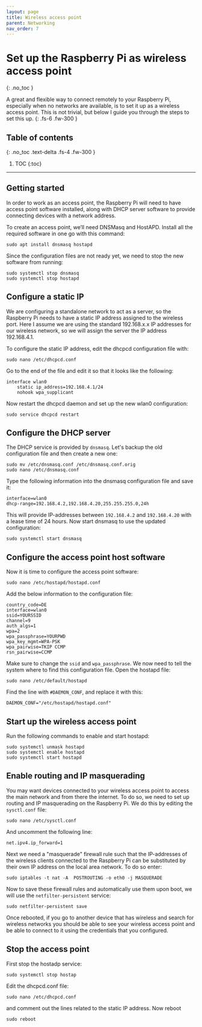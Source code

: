 ```yaml
---
layout: page
title: Wireless access point
parent: Networking
nav_order: 7
---
```


# Set up the Raspberry Pi as wireless access point
{: .no_toc }

A great and flexible way to connect remotely to your Raspberry Pi, especially when no networks are available, is to set it up as a wireless access point. This is not trivial, but below I guide you through the steps to set this up.
{: .fs-6 .fw-300 }

## Table of contents
{: .no_toc .text-delta .fs-4 .fw-300 }

1. TOC
{:toc}
---

## Getting started
In order to work as an access point, the Raspberry Pi will need to have access point software installed, along with DHCP server software to provide connecting devices with a network address.

To create an access point, we’ll need DNSMasq and HostAPD. Install all the required software in one go with this command:

```
sudo apt install dnsmasq hostapd
```

Since the configuration files are not ready yet, we need to stop the new software from running:

```
sudo systemctl stop dnsmasq
sudo systemctl stop hostapd
```

## Configure a static IP
We are configuring a standalone network to act as a server, so the Raspberry Pi needs to have a static IP address assigned to the wireless port. Here I assume we are using the standard 192.168.x.x IP addresses for our wireless network, so we will assign the server the IP address 192.168.4.1.

To configure the static IP address, edit the dhcpcd configuration file with:

```
sudo nano /etc/dhcpcd.conf
```

Go to the end of the file and edit it so that it looks like the following:

```
interface wlan0
    static ip_address=192.168.4.1/24
    nohook wpa_supplicant
```

Now restart the dhcpcd daemon and set up the new wlan0 configuration:

```
sudo service dhcpcd restart
```

## Configure the DHCP server
The DHCP service is provided by `dnsmasq`. Let's backup the old configuration file and then create a new one:

```
sudo mv /etc/dnsmasq.conf /etc/dnsmasq.conf.orig
sudo nano /etc/dnsmasq.conf
```

Type the following information into the dnsmasq configuration file and save it:

```
interface=wlan0
dhcp-range=192.168.4.2,192.168.4.20,255.255.255.0,24h
```

This will provide IP-addresses between `192.168.4.2` and `192.168.4.20` with a lease time of 24 hours. Now start dnsmasq to use the updated configuration:

```
sudo systemctl start dnsmasq
```

## Configure the access point host software
Now it is time to configure the access point software:

```
sudo nano /etc/hostapd/hostapd.conf
```

Add the below information to the configuration file:

```
country_code=DE
interface=wlan0
ssid=YOURSSID
channel=9
auth_algs=1
wpa=2
wpa_passphrase=YOURPWD
wpa_key_mgmt=WPA-PSK
wpa_pairwise=TKIP CCMP
rsn_pairwise=CCMP
```

Make sure to change the `ssid` and `wpa_passphrase`.  We now need to tell the system where to find this configuration file. Open the hostapd file:

```
sudo nano /etc/default/hostapd
```

Find the line with `#DAEMON_CONF`, and replace it with this:

```
DAEMON_CONF="/etc/hostapd/hostapd.conf"
```

## Start up the wireless access point
Run the following commands to enable and start hostapd:

```
sudo systemctl unmask hostapd
sudo systemctl enable hostapd
sudo systemctl start hostapd
```

## Enable routing and IP masquerading
You may want devices connected to your wireless access point to access the main network and from there the internet. To do so, we need to set up routing and IP masquerading on the Raspberry Pi. We do this by editing the `sysctl.conf` file:

```
sudo nano /etc/sysctl.conf
```

And uncomment the following line:

```
net.ipv4.ip_forward=1
```

Next we need a "masquerade" firewall rule such that the IP-addresses of the wireless clients connected to the Raspberry Pi can be substituted by their own IP address on the local area network. To do so enter:

```
sudo iptables -t nat -A  POSTROUTING -o eth0 -j MASQUERADE
```

Now to save these firewall rules and automatically use them upon boot, we will use the `netfilter-persistent` service:

```
sudo netfilter-persistent save
```

Once rebooted, if you go to another device that has wireless and search for wireless networks you should be able to see your wireless access point and be able to connect to it using the credentials that you configured.


## Stop the access point
First stop the hostadp service:

```
sudo systemctl stop hostap
```

Edit the dhcpcd.conf file:

```
sudo nano /etc/dhcpcd.conf
```

and comment out the lines related to the static IP address. Now reboot

```
sudo reboot
```
